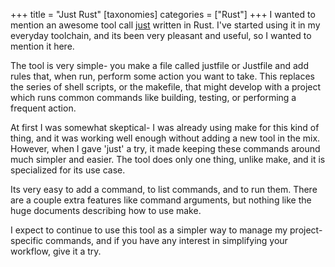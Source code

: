 +++
title = "Just Rust"
[taxonomies]
categories = ["Rust"]
+++
I wanted to mention an awesome tool call [just](https://github.com/casey/just) written in Rust.
I've started using it in my everyday toolchain, and its been very pleasant and useful, so I wanted
to mention it here.


The tool is very simple- you make a file called justfile or Justfile and add rules that, when run, perform
some action you want to take. This replaces the series of shell scripts, or the makefile, that might
develop with a project which runs common commands like building, testing, or performing a frequent
action.


At first I was somewhat skeptical- I was already using make for this kind of thing, and it was
working well enough without adding a new tool in the mix. However, when I gave 'just' a try,
it made keeping these commands around much simpler and easier. The tool does only one thing,
unlike make, and it is specialized for its use case.


Its very easy to add a command, to list commands, and to run them. There are a couple extra features
like command arguments, but nothing like the huge documents describing how to use make.


I expect to continue to use this tool as a simpler way to manage my project-specific commands, and if
you have any interest in simplifying your workflow, give it a try.
